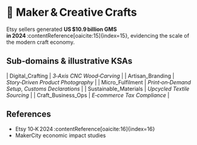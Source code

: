 # 🧵 Maker & Creative Crafts

Etsy sellers generated **US $10.9 billion GMS in 2024** :contentReference[oaicite:15]{index=15}, evidencing the scale of the modern craft economy.

## Sub‑domains & illustrative KSAs
| Digital_Crafting | *3‑Axis CNC Wood‑Carving* |
| Artisan_Branding | *Story‑Driven Product Photography* |
| Micro_Fulfilment | *Print‑on‑Demand Setup*, *Customs Declarations* |
| Sustainable_Materials | *Upcycled Textile Sourcing* |
| Craft_Business_Ops | *E‑commerce Tax Compliance* |

## References
  - Etsy 10‑K 2024 :contentReference[oaicite:16]{index=16}
  - MakerCity economic impact studies
